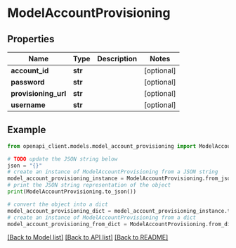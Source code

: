 # ModelAccountProvisioning


## Properties

Name | Type | Description | Notes
------------ | ------------- | ------------- | -------------
**account_id** | **str** |  | [optional] 
**password** | **str** |  | [optional] 
**provisioning_url** | **str** |  | [optional] 
**username** | **str** |  | [optional] 

## Example

```python
from openapi_client.models.model_account_provisioning import ModelAccountProvisioning

# TODO update the JSON string below
json = "{}"
# create an instance of ModelAccountProvisioning from a JSON string
model_account_provisioning_instance = ModelAccountProvisioning.from_json(json)
# print the JSON string representation of the object
print(ModelAccountProvisioning.to_json())

# convert the object into a dict
model_account_provisioning_dict = model_account_provisioning_instance.to_dict()
# create an instance of ModelAccountProvisioning from a dict
model_account_provisioning_from_dict = ModelAccountProvisioning.from_dict(model_account_provisioning_dict)
```
[[Back to Model list]](../README.md#documentation-for-models) [[Back to API list]](../README.md#documentation-for-api-endpoints) [[Back to README]](../README.md)


